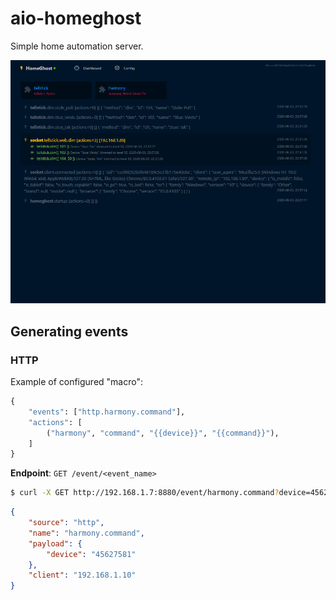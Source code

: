 # aio-homeghost

Simple home automation server.

![aio-homeghost](https://github.com/petterhj/aio-homeghost/blob/master/screenshots/screenshot0.png "HomeGhost")


## Generating events

### HTTP

Example of configured "macro":

```py
{
    "events": ["http.harmony.command"], 
    "actions": [
        ("harmony", "command", "{{device}}", "{{command}}"),
    ]
}
```

**Endpoint**: `GET /event/<event_name>`

```sh
$ curl -X GET http://192.168.1.7:8880/event/harmony.command?device=45627581&command=Mute
```

```json
{
    "source": "http", 
    "name": "harmony.command", 
    "payload": {
        "device": "45627581"
    }, 
    "client": "192.168.1.10"
}
```

